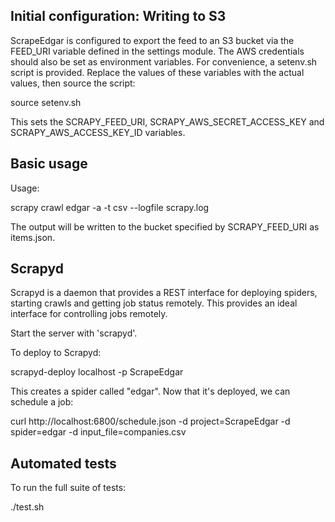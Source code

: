 ## Initial configuration: Writing to S3

ScrapeEdgar is configured to export the feed to an S3 bucket via the FEED_URI variable defined in the settings module.
The AWS credentials should also be set as environment variables. For convenience, a setenv.sh script is provided.
Replace the values of these variables with the actual values, then source the script:

  source setenv.sh

This sets the SCRAPY_FEED_URI, SCRAPY_AWS_SECRET_ACCESS_KEY and SCRAPY_AWS_ACCESS_KEY_ID variables.

## Basic usage

Usage:

  scrapy crawl edgar -a -t csv --logfile scrapy.log

The output will be written to the bucket specified by SCRAPY_FEED_URI as items.json.

## Scrapyd

Scrapyd is a daemon that provides a REST interface for deploying spiders, starting crawls and getting job status remotely. This provides an ideal interface for
controlling jobs remotely.

Start the server with 'scrapyd'.

To deploy to Scrapyd:

  scrapyd-deploy localhost -p ScrapeEdgar

This creates a spider called "edgar". Now that it's deployed, we can schedule a job:

  curl http://localhost:6800/schedule.json -d project=ScrapeEdgar -d spider=edgar -d input_file=companies.csv

## Automated tests

To run the full suite of tests:

  ./test.sh


